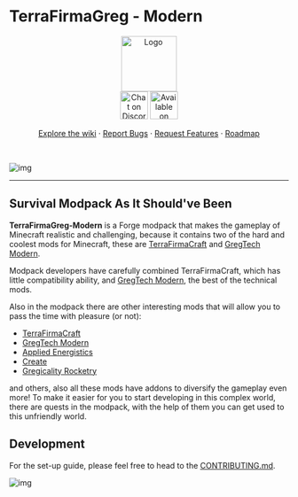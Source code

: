 # TerraFirmaGreg - Modern

<div align="center">
  <a href="https://github.com/TerraFirmaGreg-Team/Modpack-Modern">
    <img src="https://github.com/TerraFirmaGreg-Team/.github/blob/main/branding/logo.png?raw=true" alt="Logo" height="100">
  </a>
  <br/>

  <a href="https://discord.gg/AEaCzCTUwQ">
  <img src="https://github.com/TerraFirmaGreg-Team/.github/blob/main/branding/discord_logo.png?raw=true" alt="Chat on Discord" height="50"></a>

  <a href="https://www.curseforge.com/minecraft/modpacks/terrafirmagreg-modern">
  <img src="https://github.com/TerraFirmaGreg-Team/.github/blob/main/branding/curseforge_logo.png?raw=true" alt="Available on СurseForge" height="50"></a>
  <br/>
  <p align="center">
    <a href="https://github.com/TerraFirmaGreg-Team/Modpack-Modern/wiki">Explore the wiki</a>
    ·
    <a href="https://github.com/TerraFirmaGreg-Team/Modpack-Modern/issues">Report Bugs</a>
    ·
    <a href="https://github.com/TerraFirmaGreg-Team/Modpack-Modern/issues">Request Features</a>
    ·
    <a href="https://github.com/orgs/TerraFirmaGreg-Team/projects/10">Roadmap</a>
  </p>
</div>
<br/>

![img](https://github.com/TerraFirmaGreg-Team/.github/blob/main/branding/logo_large.png?raw=true)

***

## Survival Modpack As It Should've Been

**TerraFirmaGreg-Modern** is a Forge modpack that makes the gameplay of Minecraft realistic and challenging, because it contains two of the hard and coolest mods for Minecraft, these are [TerraFirmaCraft] and [GregTech Modern].

Modpack developers have carefully combined TerraFirmaCraft, which has little compatibility ability, and [GregTech Modern], the best of the technical mods.

Also in the modpack there are other interesting mods that will allow you to pass the time with pleasure (or not): 

- [TerraFirmaCraft]
- [GregTech Modern]
- [Applied Energistics]
- [Create]
- [Gregicality Rocketry]


and others, also all these mods have addons to diversify the gameplay even more! To make it easier for you to start developing in this complex world, there are quests in the modpack, with the help of them you can get used to this unfriendly world.

## Development

For the set-up guide, please feel free to head to the [CONTRIBUTING.md](CONTRIBUTING.md).

![img](https://github.com/TerraFirmaGreg-Team/.github/blob/main/branding/image_readme.png?raw=true)


<!-- Links: -->
[TerraFirmaCraft]: https://www.curseforge.com/minecraft/mc-mods/terrafirmacraft
[GregTech Modern]: https://www.curseforge.com/minecraft/mc-mods/gregtechceu-modern
[Applied Energistics]: https://www.curseforge.com/minecraft/mc-mods/ae2
[Create]: https://www.curseforge.com/minecraft/mc-mods/create
[Gregicality Rocketry]: https://www.curseforge.com/minecraft/mc-mods/gcyr
